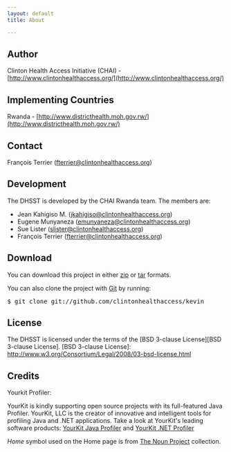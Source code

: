 ```yaml
---
layout: default
title: About

---
```


Author
------
Clinton Health Access Initiative (CHAI) - [http://www.clintonhealthaccess.org/](http://www.clintonhealthaccess.org/)

Implementing Countries
----------------------
Rwanda - [http://www.districthealth.moh.gov.rw/](http://www.districthealth.moh.gov.rw/)

Contact
-------
François Terrier ([fterrier@clintonhealthaccess.org](mailto:fterrier@clintonhealthaccess.org))

Development
-----------
The DHSST is developed by the CHAI Rwanda team. The members are:

- Jean Kahigiso M. ([jkahigiso@clintonhealthaccess.org](mailto:jkahigiso@clintonhealthaccess.org))
- Eugene Munyaneza ([emunyaneza@clintonhealthaccess.org](mailto:emunyaneza@clintonhealthaccess.org))
- Sue Lister ([slister@clintonhealthaccess.org](mailto:slister@clintonhealthaccess.org))
- François Terrier ([fterrier@clintonhealthaccess.org](mailto:fterrier@clintonhealthaccess.org))

Download
--------
You can download this project in either [zip](http://github.com/clintonhealthaccess/kevin/zipball/master) or [tar](http://github.com/clintonhealthaccess/kevin/tarball/master) formats.

You can also clone the project with [Git](http://git-scm.com) by running:
<pre>$ git clone git://github.com/clintonhealthaccess/kevin</pre>

License
-------
The DHSST is licensed under the terms of the [BSD 3-clause License][BSD 3-clause License].
[BSD 3-clause License]: http://www.w3.org/Consortium/Legal/2008/03-bsd-license.html

Credits
-------
Yourkit Profiler:

YourKit is kindly supporting open source projects with its full-featured Java Profiler. YourKit, LLC is the creator of innovative and intelligent tools for profiling Java and .NET applications. Take a look at YourKit's leading software products: [YourKit Java Profiler](http://www.yourkit.com/java/profiler/index.jsp) and [YourKit .NET Profiler](http://www.yourkit.com/.net/profiler/index.jsp)

_Home_ symbol used on the Home page is from [The Noun Project](http://thenounproject.com/) collection.
